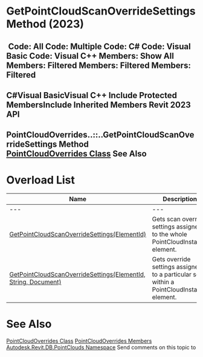 # GetPointCloudScanOverrideSettings Method (2023)

﻿
 Code: All Code: Multiple Code: C# Code: Visual Basic Code: Visual C++  Members: Show All Members: Filtered Members: Filtered Members: Filtered   
---  
C#Visual BasicVisual C++
Include Protected MembersInclude Inherited Members
Revit 2023 API  
---  
PointCloudOverrides..::..GetPointCloudScanOverrideSettings Method   
[PointCloudOverrides Class](c39d51e3-cc31-ecae-fa41-d00c435cb700.md "PointCloudOverrides Class") See Also  
---  
# Overload List
| Name | Description |
| --- | --- |
| --- | --- | --- |
| [GetPointCloudScanOverrideSettings(ElementId)](f861fe75-b216-9f28-16a6-d66f5d63f8b0.md "GetPointCloudScanOverrideSettings Method \(ElementId\)") | Gets scan override settings assigned to the whole PointCloudInstance element. |
| [GetPointCloudScanOverrideSettings(ElementId, String, Document)](499db414-b5a3-2ca6-b52b-21ed90c5d0d5.md "GetPointCloudScanOverrideSettings Method \(ElementId, String, Document\)") | Gets override settings assigned to a particular scan within a PointCloudInstance element. |

# See Also
[PointCloudOverrides Class](c39d51e3-cc31-ecae-fa41-d00c435cb700.md "PointCloudOverrides Class")
[PointCloudOverrides Members](647cf5fd-89bd-dc11-2491-4055c9470b57.md "PointCloudOverrides Members")
[Autodesk.Revit.DB.PointClouds Namespace](5974062a-47d4-c7bb-16f2-d5dd193bd170.md "Autodesk.Revit.DB.PointClouds Namespace")
Send comments on this topic to 